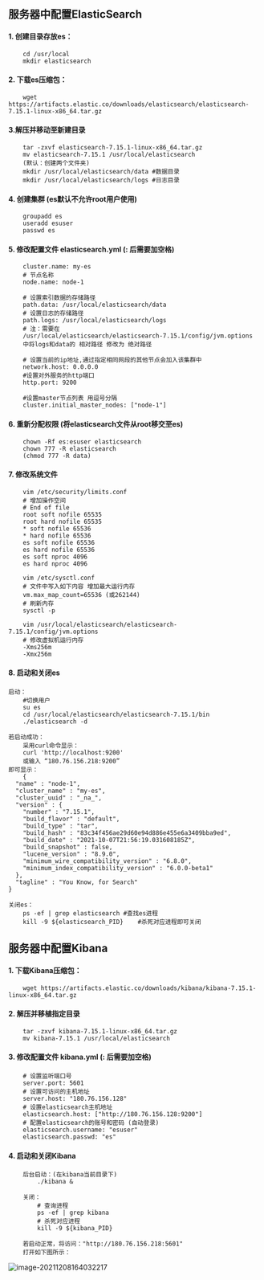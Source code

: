 ## 						服务器中配置ElasticSearch

#### 1. 创建目录存放es：

```
	cd /usr/local
	mkdir elasticsearch
```

#### 2. 下载es压缩包：

```
	wget https://artifacts.elastic.co/downloads/elasticsearch/elasticsearch-7.15.1-linux-x86_64.tar.gz
```

#### 3.解压并移动至新建目录

```
	tar -zxvf elasticsearch-7.15.1-linux-x86_64.tar.gz
	mv elasticsearch-7.15.1 /usr/local/elasticsearch
	(默认：创建两个文件夹)
	mkdir /usr/local/elasticsearch/data #数据目录
	mkdir /usr/local/elasticsearch/logs #日志目录
```

#### 4. 创建集群 (es默认不允许root用户使用)

```
	groupadd es
	useradd esuser
	passwd es
```

#### 5. 修改配置文件 elasticsearch.yml	(: 后需要加空格)

```
	cluster.name: my-es
	# 节点名称
	node.name: node-1
	
	# 设置索引数据的存储路径
	path.data: /usr/local/elasticsearch/data
	# 设置日志的存储路径
	path.logs: /usr/local/elasticsearch/logs
	# 注：需要在
	/usr/local/elasticsearch/elasticsearch-7.15.1/config/jvm.options
	中将logs和data的 相对路径 修改为 绝对路径
	
	# 设置当前的ip地址,通过指定相同网段的其他节点会加入该集群中
	network.host: 0.0.0.0
	#设置对外服务的http端口
	http.port: 9200

	#设置master节点列表 用逗号分隔
	cluster.initial_master_nodes: ["node-1"]
```

#### 6. 重新分配权限	(将elasticsearch文件从root移交至es)

```
	chown -Rf es:esuser elasticsearch
	chown 777 -R elasticsearch
	(chmod 777 -R data)
```

#### 7. 修改系统文件

```
	vim /etc/security/limits.conf
	# 增加操作空间
	# End of file
	root soft nofile 65535
	root hard nofile 65535
	* soft nofile 65536
	* hard nofile 65536
	es soft nofile 65536
	es hard nofile 65536
	es soft nproc 4096
	es hard nproc 4096
```

```
	vim /etc/sysctl.conf
	# 文件中写入如下内容 增加最大运行内存
	vm.max_map_count=65536 (或262144)
	# 刷新内存
	sysctl -p
```

```
	vim /usr/local/elasticsearch/elasticsearch-7.15.1/config/jvm.options
	# 修改虚拟机运行内存
	-Xms256m
	-Xmx256m
```

#### 8. 启动和关闭es

```
启动：
	#切换用户
	su es
	cd /usr/local/elasticsearch/elasticsearch-7.15.1/bin
	./elasticsearch -d
```

```
若启动成功：
	采用curl命令显示：
	curl 'http://localhost:9200'
	或输入 “180.76.156.218:9200”
即可显示：
	{
  "name" : "node-1",
  "cluster_name" : "my-es",
  "cluster_uuid" : "_na_",
  "version" : {
    "number" : "7.15.1",
    "build_flavor" : "default",
    "build_type" : "tar",
    "build_hash" : "83c34f456ae29d60e94d886e455e6a3409bba9ed",
    "build_date" : "2021-10-07T21:56:19.031608185Z",
    "build_snapshot" : false,
    "lucene_version" : "8.9.0",
    "minimum_wire_compatibility_version" : "6.8.0",
    "minimum_index_compatibility_version" : "6.0.0-beta1"
  },
  "tagline" : "You Know, for Search"
}
```

```
关闭es：
	ps -ef | grep elasticsearch #查找es进程
	kill -9 ${elasticsearch_PID}	#杀死对应进程即可关闭
```



## 服务器中配置Kibana

#### 1. 下载Kibana压缩包：

```
	wget https://artifacts.elastic.co/downloads/kibana/kibana-7.15.1-linux-x86_64.tar.gz
```

#### 2. 解压并移植指定目录

```
	tar -zxvf kibana-7.15.1-linux-x86_64.tar.gz
	mv kibana-7.15.1 /usr/local/elasticsearch
```

#### 3. 修改配置文件 kibana.yml (: 后需要加空格)

```
	# 设置监听端口号
	server.port: 5601
	# 设置可访问的主机地址
	server.host: "180.76.156.128"
	# 设置elasticsearch主机地址
	elasticsearch.host: ["http://180.76.156.128:9200"]
	# 配置elasticsearch的账号和密码 (自动登录)
	elasticsearch.username: "esuser"
	elasticsearch.passwd: "es"
```

#### 4. 启动和关闭Kibana

```
	后台启动：(在kibana当前目录下)
		./kibana &
		
	关闭：
		# 查询进程
		ps -ef | grep kibana
		# 杀死对应进程
		kill -9 ${kibana_PID}
```

```
	若启动正常，将访问："http://180.76.156.218:5601"
	打开如下图所示：
```

![image-20211208164032217](../../../vscode_workSpace/cpp_advanced_resource/讲义/assets/image-20211208164032217.png)
